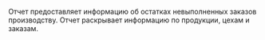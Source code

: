 ﻿Отчет предоставляет информацию об остатках невыполненных заказов производству. Отчет раскрывает информацию по продукции, цехам и заказам.
